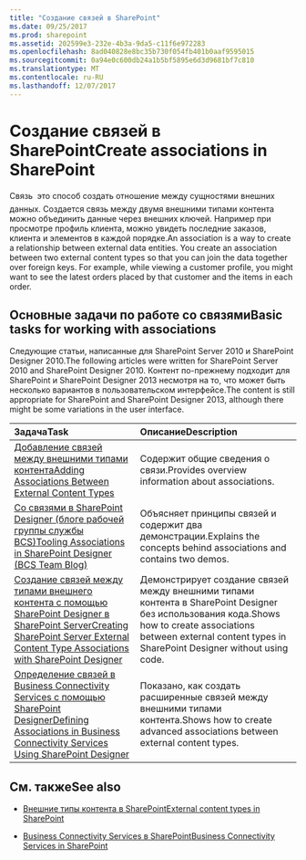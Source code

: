 ```yaml
---
title: "Создание связей в SharePoint"
ms.date: 09/25/2017
ms.prod: sharepoint
ms.assetid: 202599e3-232e-4b3a-9da5-c11f6e972283
ms.openlocfilehash: 8ad040828e8bc35b730f054fb401b0aaf9595015
ms.sourcegitcommit: 0a94e0c600db24a1b5bf5895e6d3d9681bf7c810
ms.translationtype: MT
ms.contentlocale: ru-RU
ms.lasthandoff: 12/07/2017
---
```

# <a name="create-associations-in-sharepoint"></a><span data-ttu-id="57839-102">Создание связей в SharePoint</span><span class="sxs-lookup"><span data-stu-id="57839-102">Create associations in SharePoint</span></span>

<span data-ttu-id="57839-p101">Связь  это способ создать отношение между сущностями внешних данных. Создается связь между двумя внешними типами контента можно объединить данные через внешних ключей. Например при просмотре профиль клиента, можно увидеть последние заказов, клиента и элементов в каждой порядке.</span><span class="sxs-lookup"><span data-stu-id="57839-p101">An association is a way to create a relationship between external data entities. You create an association between two external content types so that you can join the data together over foreign keys. For example, while viewing a customer profile, you might want to see the latest orders placed by that customer and the items in each order.</span></span>
  
    
    


## <a name="basic-tasks-for-working-with-associations"></a><span data-ttu-id="57839-106">Основные задачи по работе со связями</span><span class="sxs-lookup"><span data-stu-id="57839-106">Basic tasks for working with associations</span></span>

<span data-ttu-id="57839-107">Следующие статьи, написанные для SharePoint Server 2010 и SharePoint Designer 2010.</span><span class="sxs-lookup"><span data-stu-id="57839-107">The following articles were written for SharePoint Server 2010 and SharePoint Designer 2010.</span></span> <span data-ttu-id="57839-108">Контент по-прежнему подходит для SharePoint и SharePoint Designer 2013 несмотря на то, что может быть несколько вариантов в пользовательском интерфейсе.</span><span class="sxs-lookup"><span data-stu-id="57839-108">The content is still appropriate for SharePoint and SharePoint Designer 2013, although there might be some variations in the user interface.</span></span>
  
    
    


|<span data-ttu-id="57839-109">**Задача**</span><span class="sxs-lookup"><span data-stu-id="57839-109">**Task**</span></span>|<span data-ttu-id="57839-110">**Описание**</span><span class="sxs-lookup"><span data-stu-id="57839-110">**Description**</span></span>|
|:-----|:-----|
| [<span data-ttu-id="57839-111">Добавление связей между внешними типами контента</span><span class="sxs-lookup"><span data-stu-id="57839-111">Adding Associations Between External Content Types</span></span>](http://msdn.microsoft.com/en-us/library/ff394528.aspx) <br/> |<span data-ttu-id="57839-112">Содержит общие сведения о связи.</span><span class="sxs-lookup"><span data-stu-id="57839-112">Provides overview information about associations.</span></span>  <br/> |
| [<span data-ttu-id="57839-113">Со связями в SharePoint Designer (блоге рабочей группы службы BCS)</span><span class="sxs-lookup"><span data-stu-id="57839-113">Tooling Associations in SharePoint Designer (BCS Team Blog)</span></span>](http://blogs.msdn.com/b/bcs/archive/2010/01/15/tooling-associations-in-sharepoint-designer-2010.aspx) <br/> |<span data-ttu-id="57839-114">Объясняет принципы связей и содержит два демонстрации.</span><span class="sxs-lookup"><span data-stu-id="57839-114">Explains the concepts behind associations and contains two demos.</span></span>  <br/> |
| [<span data-ttu-id="57839-115">Создание связей между типами внешнего контента с помощью SharePoint Designer в SharePoint Server</span><span class="sxs-lookup"><span data-stu-id="57839-115">Creating SharePoint Server External Content Type Associations with SharePoint Designer</span></span>](http://msdn.microsoft.com/en-us/library/ff728816.aspx) <br/> |<span data-ttu-id="57839-116">Демонстрирует создание связей между внешними типами контента в SharePoint Designer без использования кода.</span><span class="sxs-lookup"><span data-stu-id="57839-116">Shows how to create associations between external content types in SharePoint Designer without using code.</span></span>  <br/> |
| [<span data-ttu-id="57839-117">Определение связей в Business Connectivity Services с помощью SharePoint Designer</span><span class="sxs-lookup"><span data-stu-id="57839-117">Defining Associations in Business Connectivity Services Using SharePoint Designer</span></span>](http://msdn.microsoft.com/en-us/library/gg607166.aspx) <br/> |<span data-ttu-id="57839-118">Показано, как создать расширенные связей между внешними типами контента.</span><span class="sxs-lookup"><span data-stu-id="57839-118">Shows how to create advanced associations between external content types.</span></span>  <br/> |
   

## <a name="see-also"></a><span data-ttu-id="57839-119">См. также</span><span class="sxs-lookup"><span data-stu-id="57839-119">See also</span></span>


-  [<span data-ttu-id="57839-120">Внешние типы контента в SharePoint</span><span class="sxs-lookup"><span data-stu-id="57839-120">External content types in SharePoint</span></span>](external-content-types-in-sharepoint.md)
    
  
-  [<span data-ttu-id="57839-121">Business Connectivity Services в SharePoint</span><span class="sxs-lookup"><span data-stu-id="57839-121">Business Connectivity Services in SharePoint</span></span>](business-connectivity-services-in-sharepoint.md)
    
  

